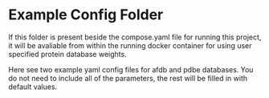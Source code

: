 # Example Config Folder

If this folder is present beside the compose.yaml file for running this project, it will be avaliable from within the running docker container for using user specified protein database weights.

Here see two example yaml config files for afdb and pdbe databases.
You do not need to include all of the parameters, the rest will be filled in with 
default values.
